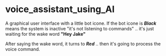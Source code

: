 # voice_assistant_using_AI
A graphical user interface with a little bot icone.
If the bot icone is ***Black*** means the system is inactive "it's not listening to commands" .. it's just waiting for the wake word **"Hey Jake"**

After saying the wake word, it turns to ***Red*** .. then it's going to process the voice command.
